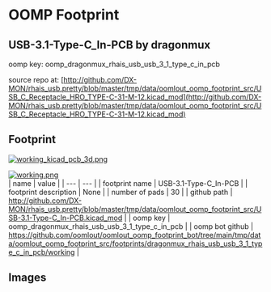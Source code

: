 # OOMP Footprint  
## USB-3.1-Type-C_In-PCB  by dragonmux  
  
oomp key: oomp_dragonmux_rhais_usb_usb_3_1_type_c_in_pcb  
  
source repo at: [http://github.com/DX-MON/rhais_usb.pretty/blob/master/tmp/data/oomlout_oomp_footprint_src/USB_C_Receptacle_HRO_TYPE-C-31-M-12.kicad_mod](http://github.com/DX-MON/rhais_usb.pretty/blob/master/tmp/data/oomlout_oomp_footprint_src/USB_C_Receptacle_HRO_TYPE-C-31-M-12.kicad_mod)  
## Footprint  
  
[![working_kicad_pcb_3d.png](working_kicad_pcb_3d_600.png)](working_kicad_pcb_3d.png)  
  
[![working.png](working_600.png)](working.png)  
| name | value | 
| --- | --- | 
| footprint name | USB-3.1-Type-C_In-PCB | 
| footprint description | None | 
| number of pads | 30 | 
| github path | http://github.com/DX-MON/rhais_usb.pretty/blob/master/tmp/data/oomlout_oomp_footprint_src/USB-3.1-Type-C_In-PCB.kicad_mod | 
| oomp key | oomp_dragonmux_rhais_usb_usb_3_1_type_c_in_pcb | 
| oomp bot github | https://github.com/oomlout/oomlout_oomp_footprint_bot/tree/main/tmp/data/oomlout_oomp_footprint_src/footprints/dragonmux_rhais_usb_usb_3_1_type_c_in_pcb/working | 
## Images  

